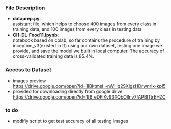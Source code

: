 
### File Description
+ **dataprep.py**:  
assistant file, which helps to choose 400 images from every class in training data, and 100 images from every class in testing data
+ **CI1-DL-Food11.ipynb**:  
notebook based on colab, so far contains the procedure of training by inception_v3(existed in tf) using our own dataset, testing one image we provide, and save the model we built in local computer. The accuracy of cross-validated training data is 85.4%.

### Access to Dataset
+ images preview  
https://drive.google.com/open?id=1IBktmsI_-nWHq2SXigzHDrwnrlx-kpl5
+ provided for downloading directly from google drive  
https://drive.google.com/open?id=1f6_eDFiKv93XQbOIlnv7fAPBITtrEHZC

### to do
+ modifiy script to get test accuracy of all testing images
